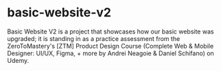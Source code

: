 # basic-website-v2
Basic Website V2 is a project that showcases how our basic website was upgraded; it is standing in as a practice assessment from the ZeroToMastery's [ZTM] Product Design Course (Complete Web &amp; Mobile Designer: UI/UX, Figma, + more by Andrei Neagoie &amp; Daniel Schifano) on Udemy.
